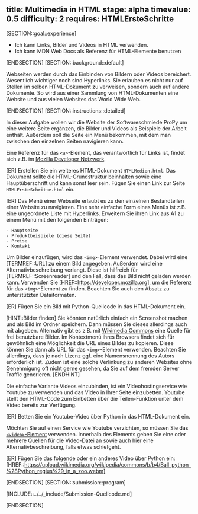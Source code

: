 title: Multimedia in HTML
stage: alpha
timevalue: 0.5
difficulty: 2
requires: HTMLErsteSchritte
---
[SECTION::goal::experience]

- Ich kann Links, Bilder und Videos in HTML verwenden.
- Ich kann MDN Web Docs als Referenz für HTML-Elemente benutzen 

[ENDSECTION]
[SECTION::background::default]

Webseiten werden durch das Einbinden von Bildern oder Videos bereichert. Wesentlich wichtiger noch sind Hyperlinks. Sie erlauben es nicht nur auf Stellen im selben HTML-Dokument zu verweisen, sondern auch auf andere Dokumente. So wird aus einer Sammlung von HTML-Dokumenten eine Website und aus vielen Websites das World Wide Web.

[ENDSECTION]
[SECTION::instructions::detailed]

In dieser Aufgabe wollen wir die Website der Softwareschmiede ProPy um eine weitere Seite ergänzen, die Bilder und Videos als Beispiele der Arbeit enthält. Außerdem soll die Seite ein Menü bekommen, mit dem man zwischen den einzelnen Seiten navigieren kann.

Eine Referenz für das `<a>`-Element, das verantwortlich für Links ist, findet sich z.B. im [Mozilla Developer Netzwerk](https://developer.mozilla.org/en-US/docs/Web/HTML/Element/a). 

[ER] Erstellen Sie ein weiteres HTML-Dokument `HTMLMedien.html`. Das Dokument sollte die HTML-Grundstruktur beinhalten sowie eine Hauptüberschrift und kann sonst leer sein. Fügen Sie einen Link zur Seite `HTMLErsteSchritte.html` ein.

[ER] Das Menü einer Webseite erlaubt es zu den einzelnen Bestandteilen einer Website zu navigieren. Eine sehr einfache Form eines Menüs ist z.B. eine ungeordnete Liste mit Hyperlinks. Erweitern Sie ihren Link aus A1 zu einem Menü mit den folgenden Einträgen:
```text
- Hauptseite
- Produktbeispiele (diese Seite)
- Preise
- Kontakt
```

Um Bilder einzufügen, wird das `<img>`-Element verwendet. Dabei wird eine [TERMREF::URL] zu einem Bild angegeben. Außerdem wird eine Alternativbeschreibung verlangt. Diese ist hilfreich für [TERMREF::Screenreader] und den Fall, dass das Bild nicht geladen werden kann. Verwenden Sie [HREF::https://developer.mozilla.org], um die Referenz für das `<img>`-Element zu finden. Beachten Sie auch den Absatz zu unterstützten Dataiformaten.

[ER]  Fügen Sie ein Bild mit Python-Quellcode in das HTML-Dokument ein. 

[HINT::Bilder finden]
Sie könnten natürlich einfach ein Screenshot machen und als Bild im Ordner speichern. Dann müssen Sie dieses allerdings auch mit abgeben. Alternativ gibt es z.B. mit [Wikimedia Commons](https://commons.wikimedia.org) eine Quelle für frei benutzbare Bilder. Im Kontextmenü ihres Browsers findet sich für gewöhnlich eine Möglichkeit die URL eines Bildes zu kopieren. Diese können Sie dann als URL für das `<img>`-Element verwenden. 
Beachten Sie allerdings, dass je nach Lizenz ggf. eine Namensnennung des Autors erforderlich ist. Zudem ist eine solche Verlinkung zu anderen Websites ohne Genehmigung oft nicht gerne gesehen, da Sie auf dem fremden Server Traffic generieren.
[ENDHINT]

Die einfache Variante Videos einzubinden, ist ein Videohostingservice wie Youtube zu verwenden und das Video in Ihrer Seite einzubetten. Youtube stellt den HTML-Code zum Einbetten über die Teilen-Funktion unter dem Video bereits zur Verfügung.

[ER] Betten Sie ein Youtube-Video über Python in das HTML-Dokument ein.

Möchten Sie auf einen Service wie Youtube verzichten, so müssen Sie das [`<video>`-Element](https://developer.mozilla.org/en-US/docs/Web/HTML/Element/video) verwenden. Innerhalb des Elements geben Sie eine oder mehrere Quellen für die Video-Datei an sowie auch hier eine Alternativbeschreibung, falls etwas schiefgeht.

[ER] Fügen Sie das folgende oder ein anderes Video über Python ein: [HREF::https://upload.wikimedia.org/wikipedia/commons/b/b4/Ball_python_%28Python_regius%29_in_a_zoo.webm]


[ENDSECTION]
[SECTION::submission::program]

[INCLUDE::../../_include/Submission-Quellcode.md]

[ENDSECTION]
